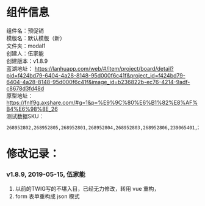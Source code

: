 # 组件信息
组件名：预促销 <br/>
模版名：默认模版（新） <br/>
文件夹：modal1 <br/>
创建人：伍家能 <br/>
创建版本：v1.8.9 <br/>
蓝湖地址：
https://lanhuapp.com/web/#/item/project/board/detail?pid=f424bd79-6404-4a28-8148-95d000f6c41f&project_id=f424bd79-6404-4a28-8148-95d000f6c41f&image_id=b236822b-ec76-4214-9adf-c8678d3fd48d <br/>
原型地址：
https://fnlf9g.axshare.com/#g=1&p=%E9%9C%80%E6%B1%82%E8%AF%B4%E6%98%8E_26 <br/>
测试数据SKU：
```
268952802,268952805,268952801,268952804,268952803,268952806,239065401,239065406
```

# 修改记录：
   
### v1.8.9, 2019-05-15, 伍家能
1. 以前的TWIG写的不堪入目，已经无力修改，转用 vue 重构，
2. form 表单重构成 json 模式
